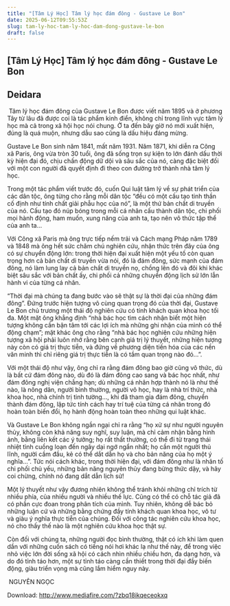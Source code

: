 ```yaml
---
title: "[Tâm Lý Học] Tâm lý học đám đông - Gustave Le Bon"
date: 2025-06-12T09:55:53Z
slug: tam-ly-hoc-tam-ly-hoc-dam-dong-gustave-le-bon
draft: false
---
```


## [Tâm Lý Học] Tâm lý học đám đông - Gustave Le Bon

## Deidara

​
Tâm lý học đám đông của Gustave Le Bon được viết năm 1895 và ở phương  Tây từ lâu đã được coi là tác phẩm kinh điển, không chỉ trong lĩnh vực  tâm lý học mà cả trong xã hội học nói chung. Ở ta đến bây giờ nó mới  xuất hiện, đúng là quá muộn, nhưng dẫu sao cũng là dấu hiệu đáng mừng.
 
 Gustave Le Bon sinh năm 1841, mất năm 1931. Năm 1871, khi diễn ra Công  xã Paris, ông vừa tròn 30 tuổi, ông đã sống trọn sự kiện to lớn đánh dấu  thời kỳ hiện đại đó, chịu chấn động dữ dội và sâu sắc của nó, càng đặc  biệt đối với một con người đã quyết định đi theo con đường trở thành nhà  tâm lý học.
 
 Trong một tác phẩm viết trước đó, cuốn Qui luật tâm lý về sự phát triển  của các dân tộc, ông từng cho rằng mỗi dân tộc “đều có một cấu tạo tinh  thần cố định như tính chất giải phẫu học của nó”, là một thứ bản chất di  truyền của nó. Cấu tạo đó núp bóng trong mỗi cá nhân cấu thành dân tộc,  chi phối mọi hành động, ham muốn, xung năng của anh ta, tạo nên vô thức  tập thể của anh ta...
 
 Với Công xã Paris mà ông trực tiếp nếm trải và Cách mạng Pháp năm 1789  và 1848 mà ông hết sức chăm chú nghiên cứu, nhận thức trên đây của ông  có sự chuyển động lớn: trong thời hiện đại xuất hiện một yếu tố còn quan  trọng hơn cả bản chất di truyền vừa nói, đó là đám đông, sức mạnh của  đám đông, nó làm lung lay cả bản chất di truyền nọ, chồng lên đó và đôi  khi khác biệt sâu sắc với bản chất ấy, chi phối cả những chuyển động  lịch sử lớn lẫn hành vi của từng cá nhân.
 
 “Thời đại mà chúng ta đang bước vào sẽ thật sự là thời đại của những đám  đông”. Đứng trước hiện tượng vô cùng quan trọng đó của thời đại,  Gustave Le Bon chủ trương một thái độ nghiên cứu có tính khách quan khoa  học tối đa. Một mặt ông khẳng định “nhà bác học tìm cách nhận biết một  hiện tượng không cần bận tâm tới các lợi ích mà những ghi nhận của mình  có thể động chạm”; mặt khác ông cho rằng “nhà bác học nghiên cứu những  hiện tượng xã hội phải luôn nhớ rằng bên cạnh giá trị lý thuyết, những  hiện tượng này còn có giá trị thực tiễn, và đứng về phương diện tiến hóa  của các nền văn minh thì chỉ riêng giá trị thực tiễn là có tầm quan  trọng nào đó...”.
 
 Với một thái độ như vậy, ông chỉ ra rằng đám đông bao giờ cũng vô thức,  dù là bất cứ đám đông nào, dù đó là đám đông cao sang và bác học nhất,  như đám đông nghị viện chẳng hạn; dù những cá nhân hợp thành nó là như  thế nào, là nông dân, người bình thường, người vô học, hay là nhà trí  thức, nhà khoa học, nhà chính trị tinh tường..., khi đã tham gia đám  đông, chuyển thành đám đông, lập tức tính cách hay trí tuệ của từng cá  nhân trong đó hoàn toàn biến đổi, họ hành động hoàn toàn theo những qui  luật khác.
 
 Và Gustave Le Bon không ngần ngại chỉ ra rằng “họ xử sự như người nguyên  thủy, không còn khả năng suy nghĩ, suy luận, mà chỉ cảm nhận bằng hình  ảnh, bằng liên kết các ý tưởng; họ rất thất thường, có thể đi từ trạng  thái nhiệt tình cuồng loạn đến ngây dại ngớ ngẩn nhất; họ cần một người  thủ lĩnh, người cầm đầu, kẻ có thể dắt dẫn họ và cho bản năng của họ một  ý nghĩa...”. Tức nói cách khác, trong thời hiện đại, với đám đông như  là nhân tố chi phối chủ yếu, những bản năng nguyên thủy đang bừng thức  dậy, và hãy coi chừng, chính nó đang dắt dẫn lịch sử!
 
 Một lý thuyết như vậy đương nhiên không thể tránh khỏi những chỉ trích  từ nhiều phía, của nhiều người và nhiều thế lực. Cũng có thể có chỗ tác  giả đã có phần cực đoan trong phân tích của mình. Tuy nhiên, không dễ  bác bỏ những luận cứ và những bằng chứng đầy tính khách quan khoa học,  vô tư và giàu ý nghĩa thực tiễn của chúng. Đối với công tác nghiên cứu  khoa học, nó cho thấy thế nào là một nghiên cứu khoa học thật sự.
 
 Còn đối với chúng ta, những người đọc bình thường, thật có ích khi làm  quen dần với những cuốn sách có tiếng nói hơi khác lạ như thế này, để  trong việc nhỏ việc lớn đời sống xã hội có cách nhìn nhiều chiều hơn, đa  dạng hơn, và do đó tỉnh táo hơn, một sự tỉnh táo càng cần thiết trong  thời đại đầy biến động, giàu triển vọng mà cũng lắm hiểm nguy này.
 
​  NGUYÊN NGỌC


​Download: http://www.mediafire.com/?zbq18ikqeceokxq


​